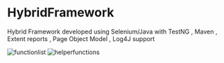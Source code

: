 # HybridFramework
Hybrid Framework developed using Selenium/Java with TestNG , Maven , Extent reports , Page Object Model , Log4J support

![functionlist](https://user-images.githubusercontent.com/33172793/34607618-726c9de0-f23a-11e7-96fe-dd03d27e5a9e.png) ![helperfunctions](https://user-images.githubusercontent.com/33172793/34607739-f5130982-f23a-11e7-9e55-2cd6d1735e87.png)
